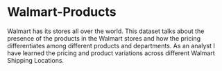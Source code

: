 # Walmart-Products
Walmart has its stores all over the world. This dataset talks about the presence of the products in the Walmart stores and how the pricing differentiates among different products and departments. As an analyst I have learned the pricing and product variations across different Walmart Shipping Locations.
